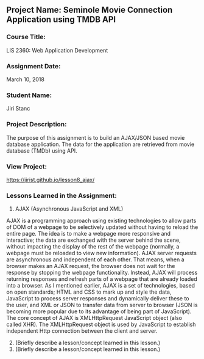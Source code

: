 ## Project Name:  Seminole Movie Connection Application using TMDB API

### Course Title:
LIS 2360:  Web Application Development

### Assignment Date:  
March 10, 2018

### Student Name:  
Jiri Stanc

### Project Description:
The purpose of this assignment is to build an AJAX/JSON based movie database application. The data for the application are retrieved from movie database (TMDb) using API.

### View Project:
https://jirist.github.io/lesson8_ajax/

### Lessons Learned in the Assignment:
1. AJAX (Asynchronous JavaScript and XML)

AJAX is a programming approach using existing technologies to allow parts of DOM of a webpage to be selectively updated without having to reload the entire page. The idea is to make a webpage more responsive and interactive; the data are exchanged with the server behind the scene, without impacting the display of the rest of the webpage (normally, a webpage must be reloaded to view new information). AJAX server requests are asynchronous and independent of each other. That means, when a browser makes an AJAX request, the browser does not wait for the response by stopping the webpage functionality. Instead, AJAX will process returning responses and refresh parts of a webpage that are already loaded into a browser. As I mentioned earlier, AJAX is a set of technologies, based on open standards; HTML and CSS to mark up and style the data, JavaScript to process server responses and dynamically deliver these to the user, and XML or JSON to transfer data from server to browser (JSON is becoming more popular due to its advantage of being part of JavaScript). The core concept of AJAX is XMLHttpRequest JavaScript object (also called XHR). The XMLHttpRequest object is used by JavaScript to establish independent Http connection between the client and server.

2. (Briefly describe a lesson/concept learned in this lesson.)
3. (Briefly describe a lesson/concept learned in this lesson.)
